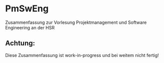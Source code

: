 PmSwEng
=======

Zusammenfassung zur Vorlesung Projektmanagement und Software Engineering an der HSR


Achtung:
--------
Diese Zusammenfassung ist work-in-progress und bei weitem nicht fertig!